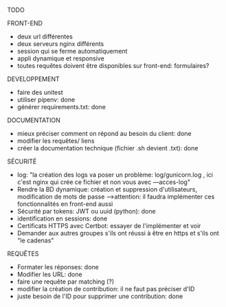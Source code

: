 TODO

FRONT-END
- deux url différentes
- deux serveurs nginx différents
- session qui se ferme automatiquement
- appli dynamique et responsive
- toutes requêtes doivent être disponibles sur front-end: formulaires?

DEVELOPPEMENT
- faire des unitest
- utiliser pipenv: done
- générer requirements.txt: done

DOCUMENTATION
- mieux préciser comment on répond au besoin du client: done
- modifier les requêtes/ liens
- créer la documentation technique (fichier .sh devient .txt): done

SÉCURITÉ
- log: "la création des logs va poser un problème: log/gunicorn.log , ici c'est nginx qui crée ce
        fichier et non vous avec —acces-log"
- Rendre la BD dynamique: création et suppression d'utilisateurs, modification de mots de passe
  -->attention: il faudra implémenter ces fonctionnalités en front-end aussi
- Sécurité par tokens: JWT ou uuid (python): done
- identification en sessions: done
- Certificats HTTPS avec Certbot: essayer de l'implémenter et voir
- Demander aux autres groupes s'ils ont réussi à être en https et s'ils ont "le cadenas"

REQUÊTES
- Formater les réponses: done
- Modifier les URL: done
- faire une requête par matching (?)
- modifier la création de contribution: il ne faut pas préciser d'ID
- juste besoin de l'ID pour supprimer une contribution: done
